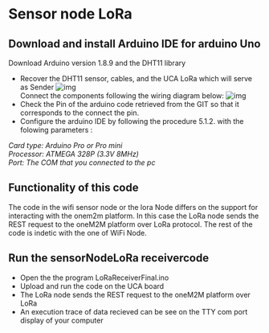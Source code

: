 # Sensor node LoRa

## Download and install Arduino IDE for arduino Uno

Download Arduino version 1.8.9 and the DHT11 library
- Recover the DHT11 sensor, cables, and the UCA LoRa which will serve as Sender
![img](https://hackster.imgix.net/uploads/attachments/1372383/image_RDrwhTs6Px.png?auto=compress%2Cformat&w=740&h=555&fit=max) <br/>
Connect the components following the wiring diagram below:
![img](https://hackster.imgix.net/uploads/attachments/1372383/image_RDrwhTs6Px.png?auto=compress%2Cformat&w=740&h=555&fit=max) <br/>
- Check the Pin of the arduino code retrieved from the GIT so that it corresponds to the connect the pin.
- Configure the arduino IDE by following the procedure 5.1.2. with the folowing parameters : <br/>
<i>
Card type: Arduino Pro or Pro mini <br/>
Processor: ATMEGA 328P (3.3V 8MHz) <br/>
Port: The COM that you connected to the pc <br/>
</i>

## Functionality of this code

The code in the wifi sensor node or the lora Node differs on the support for interacting with the onem2m platform.
In this case the LoRa node sends the REST request to the oneM2M platform over LoRa protocol. The rest of the code is indetic with the one of WiFi Node.

## Run the sensorNodeLoRa receivercode

- Open the the program LoRaReceiverFinal.ino
- Upload and run the code on the UCA board
- The LoRa node sends the REST request to the oneM2M platform over LoRa
- An execution trace of data recieved can be see on the TTY com port display of your computer
